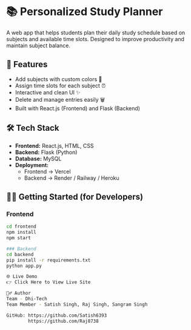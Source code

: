 # 📚 Personalized Study Planner

A web app that helps students plan their daily study schedule based on subjects and available time slots. Designed to improve productivity and maintain subject balance.



## 🚀 Features

- Add subjects with custom colors 🎨
- Assign time slots for each subject ⏰
- Interactive and clean UI ✨
- Delete and manage entries easily 🗑️
- Built with React.js (Frontend) and Flask (Backend)

## 🛠️ Tech Stack

- **Frontend:** React.js, HTML, CSS
- **Backend:** Flask (Python)
- **Database:** MySQL
- **Deployment:**
  - Frontend → Vercel
  - Backend → Render / Railway / Heroku


## 🧑‍💻 Getting Started (for Developers)

### Frontend

```bash
cd frontend
npm install
npm start

### Backend
cd backend
pip install -r requirements.txt
python app.py

🌐 Live Demo
👉 Click Here to View Live Site

🙋‍♂️ Author
Team - Dhi-Tech
Team Member - Satish Singh, Raj Singh, Sangram Singh

GitHub: https://github.com/Satish6393
        https://github.com/Raj8738

